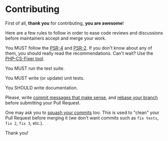 # Contributing

First of all, **thank you** for contributing, **you are awesome**!

Here are a few rules to follow in order to ease code reviews and discussions before maintainers accept and merge your work.

You MUST follow the [PSR-4](http://www.php-fig.org/psr/psr-4) and [PSR-2](http://www.php-fig.org/psr/psr-2/). If you don't know
about any of them, you should really read the recommendations. Can't wait? Use the [PHP-CS-Fixer tool](http://cs.sensiolabs.org/).

You MUST run the test suite.

You MUST write (or update) unit tests.

You SHOULD write documentation.

Please, write [commit messages that make sense](http://tbaggery.com/2008/04/19/a-note-about-git-commit-messages.html),
and [rebase your branch](http://git-scm.com/book/en/Git-Branching-Rebasing) before submitting your Pull Request.

One may ask you to [squash your commits](http://gitready.com/advanced/2009/02/10/squashing-commits-with-rebase.html)
too. This is used to "clean" your Pull Request before merging it (we don't want commits such as `fix tests`, `fix 2`,
`fix 3`, etc.).

Thank you!
